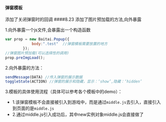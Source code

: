 #### 弹窗模板

添加了关闭弹窗时的回调
####8.23
添加了图片预加载的方法,向外暴露

1.向外暴露一个js文件,会暴露出一个构造函数

```javascript
var prop = new Baitai.Popup({
            body:".test"  //弹窗模板需要放置的地方
        });
//弹窗图片预加载(可以选择性的调用)
prop.preImgLoad();
```

2.向外暴露的方法：

```javascript
sendMessage(DATA) //传入弹窗的展示数据
toggleState(ACTION) //弹窗的展示和隐藏，显示：‘show’,隐藏：‘hidden’
```

3.模板的具体使用流程（具体可以参考各个模板中的demo）：

* 1.该弹窗模板不会直接被引入到游戏中，而是通过`middle.js`去引入，直接引入到页面的是`middle.js`
* 2.通过middle.js引入成功后，其中new实例对象middle.js会直接做了